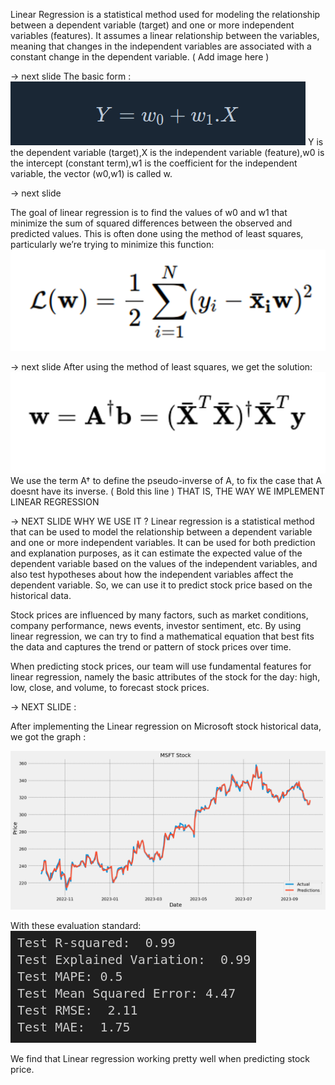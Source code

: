 Linear Regression is a statistical method used for modeling the relationship between a dependent variable (target) and one or more independent variables (features). 
It assumes a linear relationship between the variables, meaning that changes in the independent variables are associated with a constant change in the dependent variable. 
 ( Add image here )

-> next slide
The basic form :
![Alt text](image.png)
Y is the dependent variable (target),X is the independent variable (feature),w0 is the intercept (constant term),w1 is the coefficient for the independent variable, the vector (w0,w1) is called w. 

-> next slide

The goal of linear regression is to find the values of w0 and w1 that minimize the sum of squared differences between the observed and predicted values. This is often done using the method of least squares, particularly we’re trying to minimize this function: 
![Alt text](image-1.png)

-> next slide
After using the method of least squares, we get the solution:
![Alt text](image-2.png)
We use the term A† to define the pseudo-inverse of A, to fix the case that A doesnt have its inverse.
( Bold this line ) THAT IS, THE WAY WE IMPLEMENT LINEAR REGRESSION

-> NEXT SLIDE 
WHY WE USE IT ?
Linear regression is a statistical method that can be used to model the relationship between a dependent variable and one or more independent variables. It can be used for both prediction and explanation purposes, as it can estimate the expected value of the dependent variable based on the values of the independent variables, and also test hypotheses about how the independent variables affect the dependent variable. So, we can use it to predict stock price based on the historical data. 

Stock prices are influenced by many factors, such as market conditions, company performance, news events, investor sentiment, etc. By using linear regression, we can try to find a mathematical equation that best fits the data and captures the trend or pattern of stock prices over time. 

When predicting stock prices, our team will use fundamental features for linear regression, namely the basic attributes of the stock for the day: high, low, close, and volume, to forecast stock prices.

-> NEXT SLIDE :

After implementing the Linear regression on Microsoft stock historical data, we got the graph :

![Alt text](image-3.png)

With these evaluation standard:
![Alt text](image-4.png)

We find that Linear regression working pretty well when predicting stock price.
